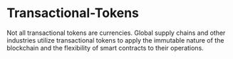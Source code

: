 # Transactional-Tokens
Not all transactional tokens are currencies. Global supply chains and other industries utilize transactional tokens to apply the immutable nature of the blockchain and the flexibility of smart contracts to their operations.
